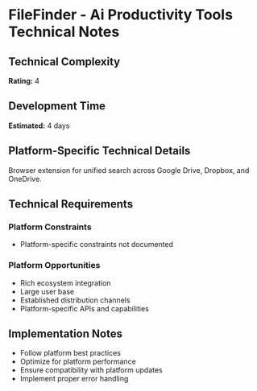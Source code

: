 # FileFinder - Ai Productivity Tools Technical Notes

## Technical Complexity
**Rating:** 4

## Development Time
**Estimated:** 4 days

## Platform-Specific Technical Details
Browser extension for unified search across Google Drive, Dropbox, and OneDrive.

## Technical Requirements

### Platform Constraints
- Platform-specific constraints not documented

### Platform Opportunities
- Rich ecosystem integration
- Large user base
- Established distribution channels
- Platform-specific APIs and capabilities

## Implementation Notes
- Follow platform best practices
- Optimize for platform performance
- Ensure compatibility with platform updates
- Implement proper error handling
